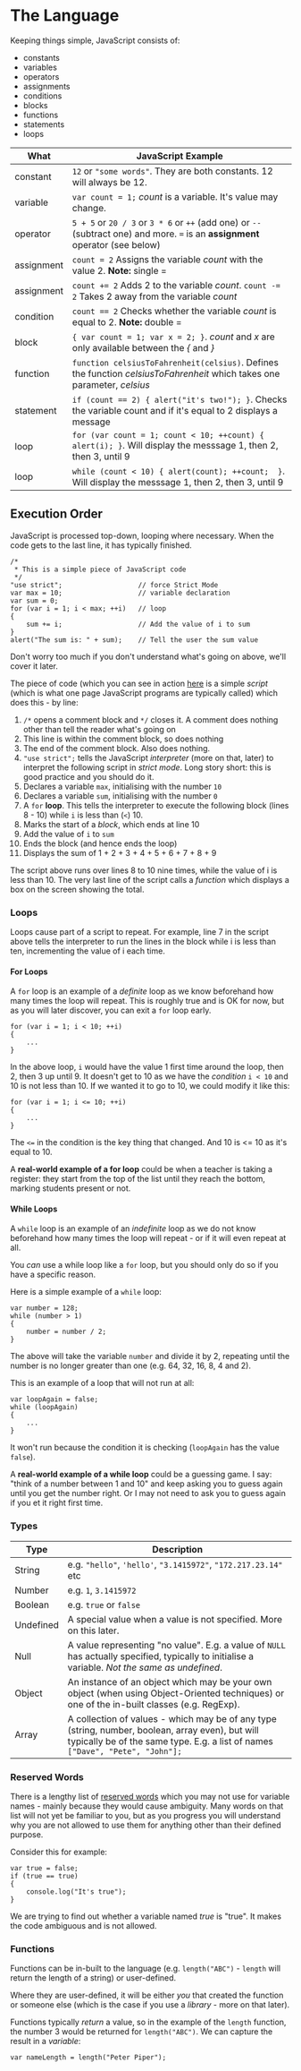 # The Language

Keeping things simple, JavaScript consists of:

- constants
- variables
- operators
- assignments
- conditions
- blocks
- functions
- statements
- loops
 
|What|JavaScript Example|
|---|---|
|constant|```12``` or ```"some words"```. They are both constants. 12 will always be 12.|
|variable|```var count = 1;``` *count* is a variable. It's value may change.|
|operator|```5 + 5``` or ```20 / 3``` or ```3 * 6``` or ```++``` (add one) or ```--``` (subtract one) and more. ```=``` is an **assignment** operator (see below)|
|assignment|```count = 2``` Assigns the variable *count* with the value 2. **Note:** single =|
|assignment|```count += 2``` Adds 2 to the variable *count*. ```count -= 2``` Takes 2 away from the variable *count*|
|condition|```count == 2``` Checks whether the variable *count* is equal to 2. **Note:** double =|
|block|```{ var count = 1; var x = 2; }```. *count* and *x* are only available between the *{* and *}*|
|function|```function celsiusToFahrenheit(celsius)```. Defines the function *celsiusToFahrenheit* which takes one parameter, *celsius*|
|statement|```if (count == 2) { alert("it's two!"); }```. Checks the variable count and if it's equal to 2 displays a message|
|loop|```for (var count = 1; count < 10; ++count) { alert(i); }```. Will display the messsage 1, then 2, then 3, until 9|
|loop|```while (count < 10) { alert(count); ++count;  }```. Will display the messsage 1, then 2, then 3, until 9|

## Execution Order

JavaScript is processed top-down, looping where necessary. When the code gets to the last line, it has typically finished.

    /*
     * This is a simple piece of JavaScript code
     */
    "use strict";                   // force Strict Mode
    var max = 10;					// variable declaration
    var sum = 0;
    for (var i = 1; i < max; ++i)	// loop
    {
        sum += i;                   // Add the value of i to sum
    }
    alert("The sum is: " + sum);    // Tell the user the sum value

Don't worry too much if you don't understand what's going on above, we'll cover it later.

The piece of code (which you can see in action [here](https://jsfiddle.net/oconnedk/x6d79hbv/2/) is a simple *script* (which is what one page JavaScript programs are typically called) which does this - by line:

1. ```/*``` opens a comment block and ```*/``` closes it. A comment does nothing other than tell the reader what's going on
2. This line is within the comment block, so does nothing
3. The end of the comment block. Also does nothing.
4. ```"use strict";``` tells the JavaScript *interpreter* (more on that, later) to interpret the following script in *strict mode*. Long story short: this is good practice and you should do it.
5. Declares a variable ```max```, initialising with the number ```10```
6. Declares a variable ```sum```, initialising with the number ```0```
7. A ```for``` **loop**. This tells the interpreter to execute the following block (lines 8 - 10) while ```i``` is less than (```<```) 10. 
8. Marks the start of a *block*, which ends at line 10
9. Add the value of ```i``` to ```sum```
10. Ends the block (and hence ends the loop)
11. Displays the sum of 1 + 2 + 3 + 4 + 5 + 6 + 7 + 8 + 9

The script above runs over lines 8 to 10 nine times, while the value of i is less than 10.
The very last line of the script calls a *function* which displays a box on the screen showing the total.
 

### Loops

Loops cause part of a script to repeat. For example, line 7 in the script above tells the interpreter to run the lines in the block while i is less than ten, incrementing the value of i each time.

#### For Loops

A ```for``` loop is an example of a *definite* loop as we know beforehand how many times the loop will repeat. This is roughly true and is OK for now, but as you will later discover, you can exit a ```for``` loop early.

    for (var i = 1; i < 10; ++i)
    {
        ...
    }

In the above loop, ```i``` would have the value 1 first time around the loop, then 2, then 3 up until 9. It doesn't get to 10 as we have the *condition* ```i < 10``` and 10 is not less than 10.
If we wanted it to go to 10, we could modify it like this:

    for (var i = 1; i <= 10; ++i)
    {
        ...
    }

The ```<=``` in the condition is the key thing that changed. And 10 is <= 10 as it's equal to 10.

A **real-world example of a for loop** could be when a teacher is taking a register: they start from the top of the list until they reach the bottom, marking students present or not.

#### While Loops


A ```while``` loop is an example of an *indefinite* loop as we do not know beforehand how many times the loop will repeat - or if it will even repeat at all. 

You *can* use a while loop like a ```for``` loop, but you should only do so if you have a specific reason.

Here is a simple example of a ```while``` loop:

    var number = 128;
    while (number > 1)
    {
        number = number / 2;
    }

The above will take the variable ```number``` and divide it by 2, repeating until the number is no longer greater than one (e.g. 64, 32, 16, 8, 4 and 2).

This is an example of a loop that will not run at all:
    
    var loopAgain = false;
    while (loopAgain)
    {
        ...
    }

It won't run because the condition it is checking (```loopAgain``` has the value ```false```).

A **real-world example of a while loop** could be a guessing game. I say: "think of a number between 1 and 10" and keep asking you to guess again until you get the number right. Or I may not need to ask you to guess again if you et it right first time.

### Types
|Type|Description|
|---|---|
|String|e.g. ```"hello"```, ```'hello'```, ```"3.1415972"```, ```"172.217.23.14"``` etc|
|Number|e.g. ```1```, ```3.1415972```|
|Boolean|e.g. ```true``` or ```false```|
|Undefined|A special value when a value is not specified. More on this later.|
|Null|A value representing "no value". E.g. a value of ```NULL``` has actually specified, typically to initialise a variable. *Not the same as undefined*.|
|Object|An instance of an object which may be your own object (when using Object-Oriented techniques) or one of the in-built classes (e.g. RegExp).|
|Array|A collection of values - which may be of any type (string, number, boolean, array even), but will typically be of the same type. E.g. a list of names ```["Dave", "Pete", "John"];```|

### Reserved Words

There is a lengthy list of [reserved words](http://www.w3schools.com/js/js_reserved.asp) which you may not use for variable names - mainly because they would cause ambiguity. Many words on that list will not yet be familiar to you, but as you progress you will understand why you are not allowed to use them for anything other than their defined purpose.

Consider this for example:

    var true = false;
    if (true == true)
    {
        console.log("It's true");
    }
    
We are trying to find out whether a variable named *true* is "true". It makes the code ambiguous and is not allowed.    

### Functions

Functions can be in-built to the language (e.g. ```length("ABC")``` - ```length``` will return the length of a string) or user-defined.

Where they are user-defined, it will be either *you* that created the function or someone else (which is the case if you use a *library* - more on that later).

Functions typically *return* a value, so in the example of the ```length``` function, the number 3 would be returned for ```length("ABC")```. We can capture the result in a *variable*:
 
    var nameLength = length("Peter Piper");
    
